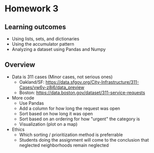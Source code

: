 # Homework 3

## Learning outcomes

- Using lists, sets, and dictionaries
- Using the accumulator pattern
- Analyzing a dataset using Pandas and Numpy

## Overview

- Data is 311 cases (Minor cases, not serious ones) 
  - Oakland/SF: https://data.sfgov.org/City-Infrastructure/311-Cases/vw6y-z8j6/data_preview
  - Boston: https://data.boston.gov/dataset/311-service-requests
- More code
  - Use Pandas
  - Add a column for how long the request was open
  - Sort based on how long it was open
  - Sort based on an ordering for how "urgent" the category is
  - Visualization (plot on a map)
- Ethics
  - Which sorting / prioritization method is preferrable
  - Students doing the assignment will come to the conclusion that neglected neighborhoods remain neglected 
